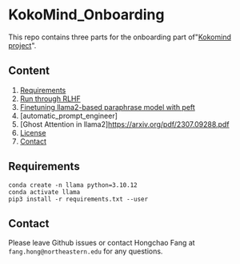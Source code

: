 # KokoMind_Onboarding

This repo contains three parts for the onboarding part of"[Kokomind project](https://chats-lab.github.io/KokoMind/)".

## Content

1. [Requirements](#requirements)
2. [Run through RLHF](#closed-set-experiments)    
3. [Finetuning  llama2-based paraphrase model with peft ](#open-set-experiments)
4. [automatic_prompt_engineer]
5. [Ghost Attention in llama2]https://arxiv.org/pdf/2307.09288.pdf 
6. [License](#license)
7. [Contact](#contact)

## Requirements

```
conda create -n llama python=3.10.12
conda activate llama
pip3 install -r requirements.txt --user
```

## Contact

Please leave Github issues or contact Hongchao Fang at `fang.hong@northeastern.edu` for any questions.
